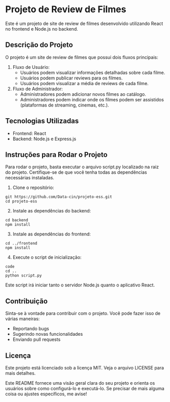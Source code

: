 # Projeto de Review de Filmes

Este é um projeto de site de review de filmes desenvolvido utilizando React no frontend e Node.js no backend.

## Descrição do Projeto

O projeto é um site de review de filmes que possui dois fluxos principais:

1. Fluxo de Usuário:
   - Usuários podem visualizar informações detalhadas sobre cada filme.
   - Usuários podem publicar reviews para os filmes.
   - Usuários podem visualizar a média de reviews de cada filme.
2. Fluxo de Administrador:
   - Administradores podem adicionar novos filmes ao catálogo.
   - Administradores podem indicar onde os filmes podem ser assistidos (plataformas de streaming, cinemas, etc.).

## Tecnologias Utilizadas

- Frontend: React
- Backend: Node.js e Express.js

## Instruções para Rodar o Projeto

Para rodar o projeto, basta executar o arquivo script.py localizado na raiz do projeto. Certifique-se de que você tenha todas as dependências necessárias instaladas.

1. Clone o repositório:

```
git https://github.com/Data-cin/projeto-ess.git
cd projeto-ess
```

2. Instale as dependências do backend:

```
cd backend
npm install
```

3. Instale as dependências do frontend:

```
cd ../frontend
npm install
```

4.  Execute o script de inicialização:

```
code
cd ..
python script.py
```

Este script irá iniciar tanto o servidor Node.js quanto o aplicativo React.

## Contribuição

Sinta-se à vontade para contribuir com o projeto. Você pode fazer isso de várias maneiras:

- Reportando bugs
- Sugerindo novas funcionalidades
- Enviando pull requests

## Licença

Este projeto está licenciado sob a licença MIT. Veja o arquivo LICENSE para mais detalhes.

Este README fornece uma visão geral clara do seu projeto e orienta os usuários sobre como configurá-lo e executá-lo. Se precisar de mais alguma coisa ou ajustes específicos, me avise!
